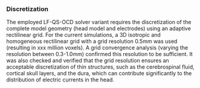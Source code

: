 ### Discretization

The employed LF-QS-OCD solver variant requires the discretization of the complete model geometry (head model and electrodes) using an adaptive rectilinear grid. For the current simulations, a 3D isotropic and homogeneous rectilinear grid with a grid resolution 0.5mm was used (resulting in xxx million voxels). A grid convergence analysis (varying the resolution between 0.3-1.0mm) confirmed this resolution to be sufficient. It was also checked and verified that the grid resolution ensures an acceptable discretization of thin structures, such as the cerebrospinal fluid, cortical skull layers, and the dura, which can contribute significantly to the distribution of electric currents in the head.
